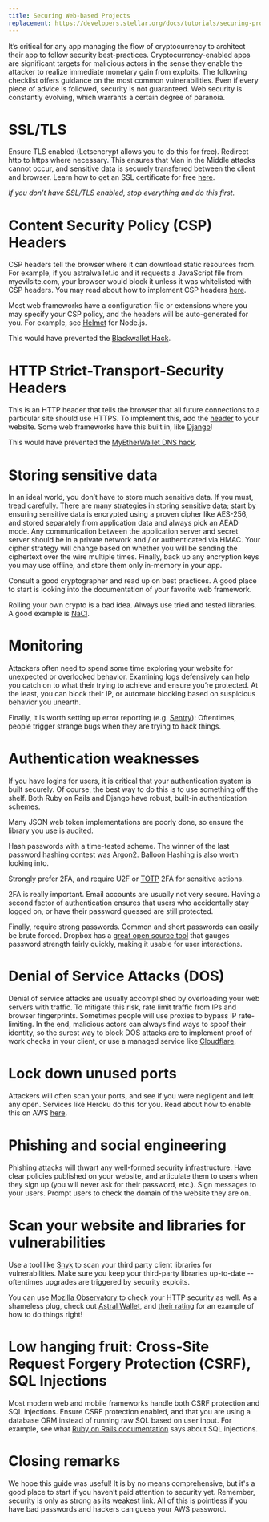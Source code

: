 ```yaml
---
title: Securing Web-based Projects
replacement: https://developers.stellar.org/docs/tutorials/securing-projects/
---
```


It’s critical for any app managing the flow of cryptocurrency to architect their app to follow
security best-practices. Cryptocurrency-enabled apps are significant targets for malicious
actors in the sense they enable the attacker to realize immediate monetary gain from exploits.
The following checklist offers guidance on the most common vulnerabilities. Even if every piece
of advice is followed, security is not guaranteed. Web security is constantly evolving, which
warrants a certain degree of paranoia.

# SSL/TLS

Ensure TLS enabled (Letsencrypt allows you to do this for free). Redirect http to https where
necessary. This ensures that Man in the Middle attacks cannot occur, and sensitive data is
securely transferred between the client and browser. Learn how to get an SSL certificate for free
[here](https://letsencrypt.org/getting-started/).

*If you don’t have SSL/TLS enabled, stop everything and do this first.*

# Content Security Policy (CSP) Headers

CSP headers tell the browser where it can download static resources from. For example, if you
astralwallet.io and it requests a JavaScript file from myevilsite.com, your browser would block
it unless it was whitelisted with CSP headers. You may read about how to implement CSP headers
[here](https://developer.mozilla.org/en-US/docs/Web/HTTP/CSP).

Most web frameworks have a configuration file or extensions where you may specify
your CSP policy, and the headers will be auto-generated for you. For example, see
[Helmet](https://www.npmjs.com/package/helmet) for Node.js.

This would have prevented the [Blackwallet
Hack](https://www.ccn.com/yet-another-crypto-wallet-hack-causes-users-lose-400000/).

# HTTP Strict-Transport-Security Headers

This is an HTTP header that tells the browser that all future
connections to a particular site should use HTTPS. To implement this, add the
[header](https://developer.mozilla.org/en-US/docs/Web/HTTP/Headers/Strict-Transport-Security)
to your website. Some web frameworks have this built in, like
[Django](https://docs.djangoproject.com/en/2.0/topics/security/#ssl-https)!

This would have prevented the [MyEtherWallet DNS
hack](https://bitcoinmagazine.com/articles/popular-ether-wallet-mew-hijacked-dns-attack/).


# Storing sensitive data

In an ideal world, you don’t have to store much sensitive data. If you must, tread
carefully. There are many strategies in storing sensitive data; start by ensuring sensitive
data is encrypted using a proven cipher like AES-256, and stored separately from application
data and always pick an AEAD mode. Any communication between the application server and secret
server should be in a private network and / or authenticated via HMAC. Your cipher strategy will
change based on whether you will be sending the ciphertext over the wire multiple times. Finally,
back up any encryption keys you may use offline, and store them only in-memory in your app.

Consult a good cryptographer and read up on best practices. A good place to start is looking
into the documentation of your favorite web framework.

Rolling your own crypto is a bad idea. Always use tried and tested libraries. A good example is
[NaCl](https://en.wikipedia.org/wiki/NaCl_(software)).

# Monitoring
Attackers often need to spend some time exploring your website for unexpected or overlooked
behavior. Examining logs defensively can help you catch on to what their trying to achieve and
ensure you’re protected. At the least, you can block their IP, or automate blocking based on
suspicious behavior you unearth.

Finally, it is worth setting up error reporting (e.g. [Sentry](https://sentry.io/welcome/)):
Oftentimes, people trigger strange bugs when they are trying to hack things.

# Authentication weaknesses

If you have logins for users, it is critical that your authentication system is built securely. Of
course, the best way to do this is to use something off the shelf. Both Ruby on Rails and Django
have robust, built-in authentication schemes.

Many JSON web token implementations are poorly done, so ensure the library you use is audited.

Hash passwords with a time-tested scheme. The winner of the last password hashing contest was
Argon2. Balloon Hashing is also worth looking into.

Strongly prefer 2FA, and require U2F or [TOTP](https://tools.ietf.org/html/rfc6238) 2FA for
sensitive actions.

2FA is really important. Email accounts are usually not very secure. Having a second factor
of authentication ensures that users who accidentally stay logged on, or have their password
guessed are still protected.

Finally, require strong passwords. Common and short passwords
can easily be brute forced. Dropbox has a [great open source
tool](https://blogs.dropbox.com/tech/2012/04/zxcvbn-realistic-password-strength-estimation/)
that gauges password strength fairly quickly, making it usable for user interactions.

# Denial of Service Attacks (DOS)

Denial of service attacks are usually accomplished by overloading your web servers with traffic. To
mitigate this risk, rate limit traffic from IPs and browser fingerprints. Sometimes people will
use proxies to bypass IP rate-limiting. In the end, malicious actors can always find ways to
spoof their identity, so the surest way to block DOS attacks are to implement proof of work checks
in your client, or use a managed service like [Cloudflare](https://www.cloudflare.com/ddos/).

# Lock down unused ports

Attackers will often scan your ports, and see if you were negligent and left any
open. Services like Heroku do this for you. Read about how to enable this on AWS
[here](https://docs.aws.amazon.com/AWSEC2/latest/UserGuide/authorizing-access-to-an-instance.html).

# Phishing and social engineering

Phishing attacks will thwart any well-formed security infrastructure. Have clear policies
published on your website, and articulate them to users when they sign up (you will never ask
for their password, etc.). Sign messages to your users. Prompt users to check the domain of
the website they are on.

# Scan your website and libraries for vulnerabilities

Use a tool like [Snyk](https://snyk.io/) to scan your third party client libraries for
vulnerabilities. Make sure you keep your third-party libraries up-to-date -- oftentimes upgrades
are triggered by security exploits.

You can use [Mozilla Observatory](https://observatory.mozilla.org/) to check your HTTP security
as well. As a shameless plug, check out [Astral Wallet](https://astralwallet.io), and [their
rating](https://observatory.mozilla.org/analyze/astralwallet.io) for an example of how to do
things right!

# Low hanging fruit: Cross-Site Request Forgery Protection (CSRF), SQL Injections

Most modern web and mobile frameworks handle both CSRF protection and SQL
injections. Ensure CSRF protection enabled, and that you are using a database ORM
instead of running raw SQL based on user input. For example, see what [Ruby on Rails
documentation](http://guides.rubyonrails.org/security.html#sql-injection) says about SQL
injections.

# Closing remarks

We hope this guide was useful! It is by no means comprehensive, but it's a good place to start if
you haven’t paid attention to security yet. Remember, security is only as strong as its weakest
link. All of this is pointless if you have bad passwords and hackers can guess your AWS password.
